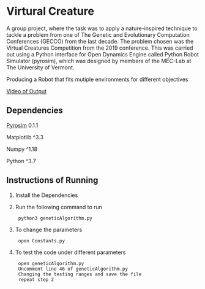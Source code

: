 # Virtural Creature
A group project, where the task was to apply a nature-inspired technique to tackle a problem from one of The Genetic and Evolutionary Computation Conferences (GECCO) from the last decade. The problem chosen was the Virtual Creatures Competition from the 2019 conference. This was carried out using a Python interface for Open Dynamics Engine called Python Robot Simulator (pyrosim), which was designed by members of the MEC-Lab at The University of Vermont.

Producing a Robot that fits mutiple environments for different objectives

[Video of Output](https://www.youtube.com/watch?v=dQJzJTQ_SEY)

## Dependencies

[Pyrosim](https://ccappelle.github.io/pyrosim/) 0.1.1

Matplotlib  ^3.3

Numpy ^1.18

Python ^3.7

## Instructions of Running

  1. Install the Dependencies
    
  2. Run the following command to run
  
          python3 geneticAlgorithm.py
          
  3. To change the parameters
  
          open Constants.py
          
  4. To test the code under different parameters
  
          open geneticAlgorithm.py
          Uncomment line 46 of geneticAlgorithm.py
          Changing the testing ranges and save the file
          repeat step 2
  
          

